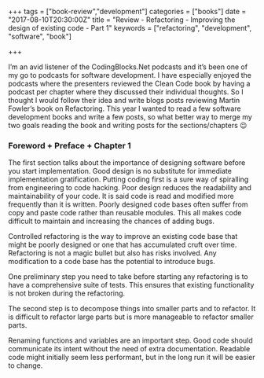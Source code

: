 +++
tags = ["book-review","development"]
categories = ["books"]
date = "2017-08-10T20:30:00Z"
title = "Review - Refactoring - Improving the design of existing code - Part 1"
keywords = ["refactoring", "development", "software", "book"]

+++

I’m an avid listener of the CodingBlocks.Net podcasts and it’s been one of my go to podcasts for software development. I have especially enjoyed the podcasts where the presenters reviewed the Clean Code book by having a podcast per chapter where they discussed their individual thoughts. So I thought I would follow their idea and write blogs posts reviewing Martin Fowler’s book on Refactoring. This year I wanted to read a few software development books and write a few posts, so what better way to merge my two goals reading the book and writing posts for the sections/chapters 😉

<!--more-->

### Foreword + Preface + Chapter 1

The first section talks about the importance of designing software before you start implementation. Good design is no substitute for immediate implementation gratification. Putting coding first is a sure way of spiralling from engineering to code hacking. Poor design reduces the readability and maintainability of your code. It is said code is read and modified more frequently than it is written. Poorly designed code bases often suffer from copy and paste code rather than reusable modules. This all makes code difficult to maintain and increasing the chances of adding bugs. 

Controlled refactoring is the way to improve an existing code base that might be poorly designed or one that has accumulated cruft over time. Refactoring is not a magic bullet but also has risks involved. Any modification to a code base has the potential to introduce bugs.

One preliminary step you need to take before starting any refactoring is to have a comprehensive suite of tests. This ensures that existing functionality is not broken during the refactoring.

The second step is to decompose things into smaller parts and to refactor. It is difficult to refactor large parts but is more manageable to refactor smaller parts.

Renaming functions and variables are an important step. Good code should communicate its intent without the need of extra documentation. Readable code might initially seem less performant, but in the long run it will be easier to change. 
